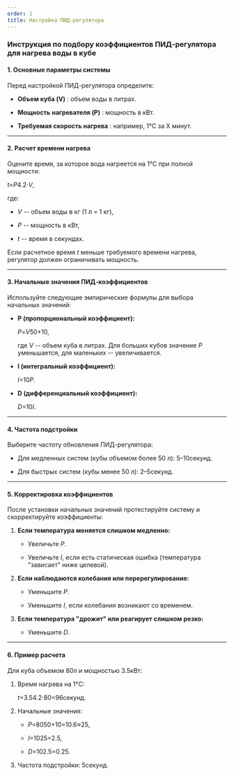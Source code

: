 ```yaml
---
order: 1
title: Настройка ПИД-регулятора
---
```


### **Инструкция по подбору коэффициентов ПИД-регулятора для нагрева воды в кубе**

#### **1\. Основные параметры системы**

Перед настройкой ПИД-регулятора определите:

-  **Объем куба (V)** : объем воды в литрах.

-  **Мощность нагревателя (P)** : мощность в кВт.

-  **Требуемая скорость нагрева** : например, 1°C за X минут.

---

#### **2\. Расчет времени нагрева**

Оцените время, за которое вода нагреется на 1°C при полной мощности:

*t*=*P*4\.2⋅*V*​,

где:

-  *V* -- объем воды в кг (1 л = 1 кг),

-  *P* -- мощность в кВт,

-  *t* -- время в секундах.

Если расчетное время *t* меньше требуемого времени нагрева, регулятор должен ограничивать мощность.

---

#### **3\. Начальные значения ПИД-коэффициентов**

Используйте следующие эмпирические формулы для выбора начальных значений:

-  **P (пропорциональный коэффициент):**

   *P*=*V*50​+10,

   где *V* -- объем куба в литрах. Для больших кубов значение *P* уменьшается, для маленьких -- увеличивается.

-  **I (интегральный коэффициент):**

   *I*=10*P*​.

-  **D (дифференциальный коэффициент):**

   *D*=10*I*​.

---

#### **4\. Частота подстройки**

Выберите частоту обновления ПИД-регулятора:

-  Для медленных систем (кубы объемом более 50 л): 5–10секунд.

-  Для быстрых систем (кубы менее 50 л): 2–5секунд.

---

#### **5\. Корректировка коэффициентов**

После установки начальных значений протестируйте систему и скорректируйте коэффициенты:

1. **Если температура меняется слишком медленно:**

   -  Увеличьте *P*.

   -  Увеличьте *I*, если есть статическая ошибка (температура "зависает" ниже целевой).

2. **Если наблюдаются колебания или перерегулирование:**

   -  Уменьшите *P*.

   -  Уменьшите *I*, если колебания возникают со временем.

3. **Если температура "дрожит" или реагирует слишком резко:**

   -  Уменьшите *D*.

---

#### **6\. Пример расчета**

Для куба объемом 80л и мощностью 3.5кВт:

1. Время нагрева на 1°C:

   *t*=3.54.2⋅80​=96секунд.

2. Начальные значения:

   -  *P*=8050​+10=10.6≈25,

   -  *I*=1025​=2.5,

   -  *D*=102.5​=0.25.

3. Частота подстройки: 5секунд.